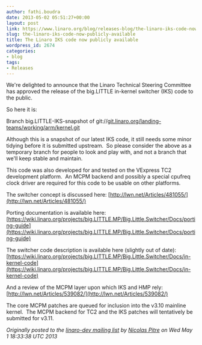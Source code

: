 ```yaml
---
author: fathi.boudra
date: 2013-05-02 05:51:27+00:00
layout: post
link: https://www.linaro.org/blog/releases-blog/the-linaro-iks-code-now-publicly-available/
slug: the-linaro-iks-code-now-publicly-available
title: The Linaro IKS code now publicly available
wordpress_id: 2674
categories:
- blog
tags:
- Releases
---
```


We're delighted to announce that the Linaro Technical Steering Committee
has approved the release of the big.LITTLE in-kernel switcher (IKS) code
to the public.

So here it is:

Branch big.LITTLE-IKS-snapshot of
git://[git.linaro.org/landing-teams/working/arm/kernel.git](http://git.linaro.org/landing-teams/working/arm/kernel.git)

Although this is a snapshot of our latest IKS code, it still needs some
minor tidying before it is submitted upstream.  So please consider the
above as a temporary branch for people to look and play with, and not a
branch that we'll keep stable and maintain.

This code was also developed for and tested on the VExpress TC2
development platform.  An MCPM backend and possibly a special cpufreq
clock driver are required for this code to be usable on other platforms.

The switcher concept is discussed here:
[http://lwn.net/Articles/481055/](http://lwn.net/Articles/481055/)

Porting documentation is available here:
[https://wiki.linaro.org/projects/big.LITTLE.MP/Big.Little.Switcher/Docs/porting-guide](https://wiki.linaro.org/projects/big.LITTLE.MP/Big.Little.Switcher/Docs/porting-guide)

The switcher code description is available here (slightly out of date):
[https://wiki.linaro.org/projects/big.LITTLE.MP/Big.Little.Switcher/Docs/in-kernel-code](https://wiki.linaro.org/projects/big.LITTLE.MP/Big.Little.Switcher/Docs/in-kernel-code)

And a review of the MCPM layer upon which IKS and HMP rely:
[http://lwn.net/Articles/539082/](http://lwn.net/Articles/539082/)

The core MCPM patches are queued for inclusion into the v3.10 mainline
kernel.  The MCPM backend for TC2 and the IKS patches will tentatively
be submitted for v3.11.

_Originally posted to the [linaro-dev mailing list](http://lists.linaro.org/pipermail/linaro-dev/2013-May/015882.html) by [Nicolas Pitre](http://www.linaro.org/linux-on-arm/meet-the-team/nicolas-pitre/) on Wed May 1 18:33:38 UTC 2013_
